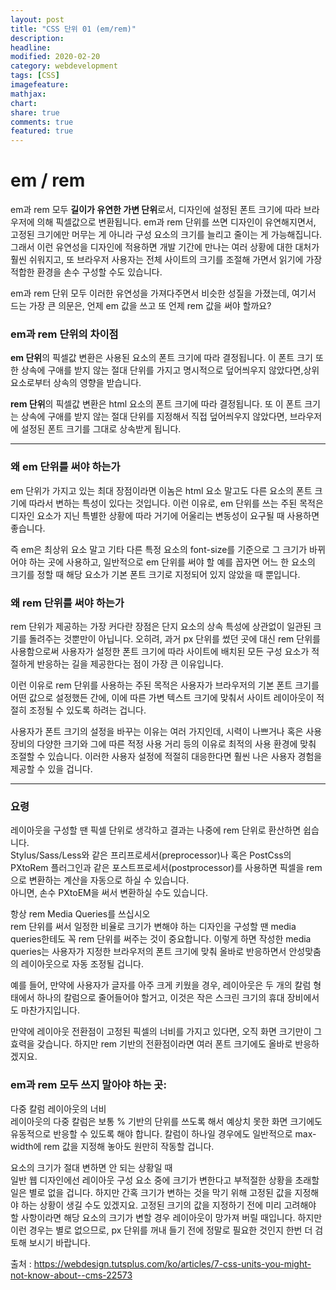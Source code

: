 ```yaml
---
layout: post
title: "CSS 단위 01 (em/rem)"
description:
headline:
modified: 2020-02-20
category: webdevelopment
tags: [CSS]
imagefeature:
mathjax:
chart:
share: true
comments: true
featured: true
---
```


# em / rem

em과 rem 모두 **길이가 유연한 가변 단위**로서, 디자인에 설정된 폰트 크기에 따라 브라우저에 의해 픽셀값으로 변환됩니다. 
em과 rem 단위를 쓰면 디자인이 유연해지면서, 고정된 크기에만 머무는 게 아니라 구성 요소의 크기를 늘리고 줄이는 게 가능해집니다. 그래서 이런 유연성을 디자인에 적용하면 개발 기간에 만나는 여러 상황에 대한 대처가 훨씬 쉬워지고, 또 브라우저 사용자는 전체 사이트의 크기를 조절해 가면서 읽기에 가장 적합한 환경을 손수 구성할 수도 있습니다.

em과 rem 단위 모두 이러한 유연성을 가져다주면서 비슷한 성질을 가졌는데, 여기서 드는 가장 큰 의문은, 언제 em 값을 쓰고 또 언제 rem 값을 써야 할까요?

### em과 rem 단위의 차이점

**em 단위**의 픽셀값 변환은 사용된 요소의 폰트 크기에 따라 결정됩니다. 이 폰트 크기 또한 상속에 구애를 받지 않는 절대 단위를 가지고 명시적으로 덮어씌우지 않았다면,<span class="orange">상위 요소로부터 상속의 영향을 받습니다.</span>

**rem 단위**의 픽셀값 변환은 html 요소의 폰트 크기에 따라 결정됩니다. 또 이 폰트 크기는 상속에 구애를 받지 않는 절대 단위를 지정해서 직접 덮어씌우지 않았다면, <span class="orange">브라우저에 설정된 폰트 크기를 그대로 상속받게 됩니다.</span>

---

### 왜 em 단위를 써야 하는가

em 단위가 가지고 있는 최대 장점이라면 이놈은 html 요소 말고도 다른 요소의 폰트 크기에 따라서 변하는 특성이 있다는 것입니다.
이런 이유로, <span class="gray">em 단위를 쓰는 주된 목적은 디자인 요소가 지닌 특별한 상황에 따라 거기에 어울리는 변동성이 요구될 때 사용하면 좋습니다.</span>

즉 em은 최상위 요소 말고 기타 다른 특정 요소의 font-size를 기준으로 그 크기가 바뀌어야 하는 곳에 사용하고, 일반적으로 em 단위를 써야 할 예를 꼽자면 어느 한 요소의 크기를 정할 때 해당 요소가 기본 폰트 크기로 지정되어 있지 않았을 때 뿐입니다.


### 왜 rem 단위를 써야 하는가

rem 단위가 제공하는 가장 커다란 장점은 단지 요소의 상속 특성에 상관없이 일관된 크기를 돌려주는 것뿐만이 아닙니다. 오히려, 과거 px 단위를 썼던 곳에 대신 rem 단위를 사용함으로써 사용자가 설정한 폰트 크기에 따라 사이트에 배치된 모든 구성 요소가 적절하게 반응하는 길을 제공한다는 점이 가장 큰 이유입니다.

이런 이유로 <span class="gray">rem 단위를 사용하는 주된 목적은 사용자가 브라우저의 기본 폰트 크기를 어떤 값으로 설정했든 간에, 이에 따른 가변 텍스트 크기에 맞춰서 사이트 레이아웃이 적절히 조정될 수 있도록 하려는 겁니다.</span>

사용자가 폰트 크기의 설정을 바꾸는 이유는 여러 가지인데, 시력이 나쁘거나 혹은 사용 장비의 다양한 크기와 그에 따른 적정 사용 거리 등의 이유로 최적의 사용 환경에 맞춰 조절할 수 있습니다. 이러한 사용자 설정에 적절히 대응한다면 훨씬 나은 사용자 경험을 제공할 수 있을 겁니다.

---

### 요령
레이아웃을 구성할 땐 픽셀 단위로 생각하고 결과는 나중에 rem 단위로 환산하면 쉽습니다.  
Stylus/Sass/Less와 같은 프리프로세서(preprocessor)나 혹은 PostCss의 PXtoRem 플러그인과 같은 포스트프로세서(postprocessor)를 사용하면 픽셀을 rem으로 변환하는 계산을 자동으로 하실 수 있습니다.  
아니면, 손수 PXtoEM을 써서 변환하실 수도 있습니다.

<span class="orange">항상 rem Media Queries를 쓰십시오</span>  
rem 단위를 써서 일정한 비율로 크기가 변해야 하는 디자인을 구성할 땐 media queries한테도 꼭 rem 단위를 써주는 것이 중요합니다. 이렇게 하면 작성한 media queries는 사용자가 지정한 브라우저의 폰트 크기에 맞춰 올바로 반응하면서 안성맞춤의 레이아웃으로 자동 조정될 겁니다.

예를 들어, 만약에 사용자가 글자를 아주 크게 키웠을 경우, 레이아웃은 두 개의 칼럼 형태에서 하나의 칼럼으로 줄어들어야 할거고, 이것은 작은 스크린 크기의 휴대 장비에서도 마찬가지입니다.

만약에 레이아웃 전환점이 고정된 픽셀의 너비를 가지고 있다면, 오직 화면 크기만이 그 효력을 갖습니다. 하지만 rem 기반의 전환점이라면 여러 폰트 크기에도 올바로 반응하겠지요.

### em과 rem 모두 쓰지 말아야 하는 곳:  

<span class="orange">다중 칼럼 레이아웃의 너비</span>  
레이아웃의 다중 칼럼은 보통 % 기반의 단위를 쓰도록 해서 예상치 못한 화면 크기에도 유동적으로 반응할 수 있도록 해야 합니다.
칼럼이 하나일 경우에도 일반적으로 max-width에 rem 값을 지정해 놓아도 원만히 작동할 겁니다.

<span class="orange">요소의 크기가 절대 변하면 안 되는 상황일 때</span>  
일반 웹 디자인에선 레이아웃 구성 요소 중에 크기가 변한다고 부적절한 상황을 초래할 일은 별로 없을 겁니다. 하지만 간혹 크기가 변하는 것을 막기 위해 고정된 값을 지정해야 하는 상황이 생길 수도 있겠지요.
고정된 크기의 값을 지정하기 전에 미리 고려해야 할 사항이라면 해당 요소의 크기가 변할 경우 레이아웃이 망가져 버릴 때입니다. 하지만 이런 경우는 별로 없으므로, px 단위를 꺼내 들기 전에 정말로 필요한 것인지 한번 더 검토해 보시기 바랍니다.

출처 : <https://webdesign.tutsplus.com/ko/articles/7-css-units-you-might-not-know-about--cms-22573>
